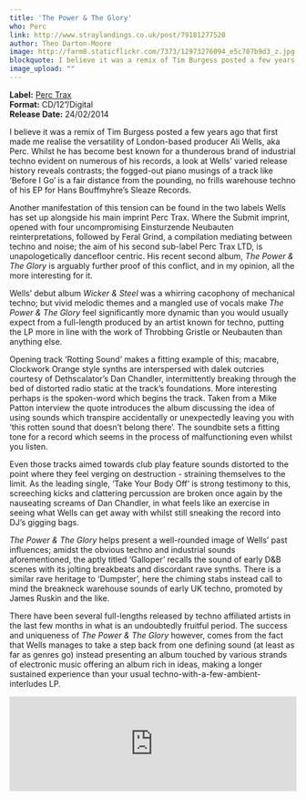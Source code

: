 ```yaml
---
title: 'The Power & The Glory'
who: Perc
link: http://www.straylandings.co.uk/post/79181277520
author: Theo Darton-Moore
image: http://farm8.staticflickr.com/7373/12973276094_e5c707b9d3_z.jpg
blockquote: I believe it was a remix of Tim Burgess posted a few years ago that first made me realise the versatility of London-based producer Ali Wells, aka Perc. Whilst he has become best known for a thunderous brand of industrial techno evident on numerous of his records, a look at Wells’ varied release history reveals contrasts; the fogged-out piano musings of a track like ‘Before I Go’ is a fair distance from the pounding, no frills warehouse techno of his EP for Hans Bouffmyhre’s Sleaze Records.
image_upload: ""
---
```

**Label:** [Perc Trax](http://perctrax.bandcamp.com/)
<br>**Format:** CD/12”/Digital
<br>**Release Date:** 24/02/2014

I believe it was a remix of Tim Burgess posted a few years ago that first made me realise the versatility of London-based producer Ali Wells, aka Perc. Whilst he has become best known for a thunderous brand of industrial techno evident on numerous of his records, a look at Wells’ varied release history reveals contrasts; the fogged-out piano musings of a track like ‘Before I Go’ is a fair distance from the pounding, no frills warehouse techno of his EP for Hans Bouffmyhre’s Sleaze Records. 

Another manifestation of this tension can be found in the two labels Wells has set up alongside his main imprint Perc Trax. Where the Submit imprint, opened with four uncompromising Einsturzende Neubauten reinterpretations, followed by Feral Grind, a compilation mediating between techno and noise; the aim of his second sub-label Perc Trax LTD, is unapologetically dancefloor centric. His recent second album, _The Power & The Glory_ is arguably further proof of this conflict, and in my opinion, all the more interesting for it. 

Wells’ debut album _Wicker & Steel_ was a whirring cacophony of mechanical techno; but vivid melodic themes and a mangled use of vocals make _The Power & The Glory_ feel significantly more dynamic than you would usually expect from a full-length produced by an artist known for techno, putting the LP more in line with the work of Throbbing Gristle or Neubauten than anything else.

Opening track ‘Rotting Sound’ makes a fitting example of this; macabre, Clockwork Orange style synths are interspersed with dalek outcries courtesy of Dethscalator’s Dan Chandler, intermittently breaking through the bed of distorted radio static at the track’s foundations. More interesting perhaps is the spoken-word which begins the track. Taken from a Mike Patton interview the quote introduces the album discussing the idea of using sounds which transpire accidentally or unexpectedly leaving you with ‘this rotten sound that doesn’t belong there’. The soundbite sets a fitting tone for a record which seems in the process of malfunctioning even whilst you listen. 

Even those tracks aimed towards club play feature sounds distorted to the point where they feel verging on destruction - straining themselves to the limit. As the leading single, ‘Take Your Body Off’ is strong testimony to this, screeching kicks and clattering percussion are broken once again by the nauseating screams of Dan Chandler, in what feels like an exercise in seeing what Wells can get away with whilst still sneaking the record into DJ’s gigging bags. 

_The Power & The Glory_ helps present a well-rounded image of Wells’ past influences; amidst the obvious techno and industrial sounds aforementioned, the aptly titled ‘Galloper’ recalls the sound of early D&B scenes with its jolting breakbeats and discordant rave synths. There is a similar rave heritage to ‘Dumpster’, here the chiming stabs instead call to mind the breakneck warehouse sounds of early UK techno, promoted by James Ruskin and the like. 

There have been several full-lengths released by techno affiliated artists in the last few months in what is an undoubtedly fruitful period. The success and uniqueness of _The Power & The Glory_ however, comes from the fact that Wells manages to take a step back from one defining sound (at least as far as genres go) instead presenting an album touched by various strands of electronic music offering an album rich in ideas, making a longer sustained experience than your usual techno-with-a-few-ambient-interludes LP.

<iframe frameborder="no" height="166" scrolling="no" src="https://w.soundcloud.com/player/?url=https%3A//api.soundcloud.com/tracks/129717803&amp;color=ff5500&amp;auto_play=false&amp;hide_related=false&amp;show_artwork=true" width="100%"></iframe>